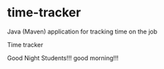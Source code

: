 # time-tracker
Java (Maven) application for tracking time on the job

Time tracker

Good Night Students!!!
good morning!!!
